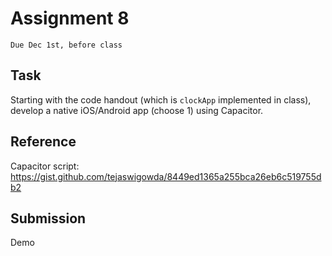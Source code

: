# Assignment 8
`Due Dec 1st, before class`

## Task

Starting with the code handout (which is `clockApp` implemented
in class), develop a native iOS/Android app (choose 1) using Capacitor.

## Reference
Capacitor script: https://gist.github.com/tejaswigowda/8449ed1365a255bca26eb6c519755db2

## Submission
Demo






